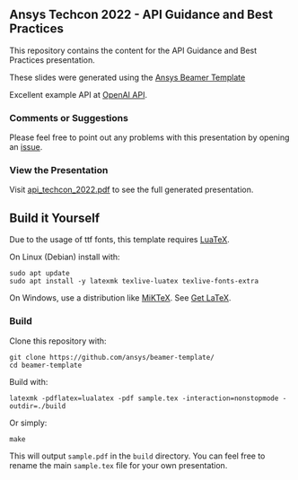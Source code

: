 ## Ansys Techcon 2022 - API Guidance and Best Practices

This repository contains the content for the API Guidance and Best Practices presentation.

These slides were generated using the [Ansys Beamer Template](https://github.com/ansys/beamer-template)

Excellent example API at [OpenAI API](https://openai.com/blog/openai-api/).

### Comments or Suggestions

Please feel free to point out any problems with this presentation by opening an [issue](https://github.com/ansys/techcon-2022-api-presentation/issues).

### View the Presentation

Visit [api_techcon_2022.pdf](https://crispy-guacamole-c1babc92.pages.github.io/api_techcon_2022.pdf) to see the full generated presentation.

## Build it Yourself

Due to the usage of ttf fonts, this template requires [LuaTeX](https://www.luatex.org/).

On Linux (Debian) install with:

```
sudo apt update
sudo apt install -y latexmk texlive-luatex texlive-fonts-extra
```

On Windows, use a distribution like [MiKTeX](http://miktex.org/). See [Get LaTeX](https://www.latex-project.org/get/).


### Build

Clone this repository with:
```
git clone https://github.com/ansys/beamer-template/
cd beamer-template
```

Build with:

```
latexmk -pdflatex=lualatex -pdf sample.tex -interaction=nonstopmode -outdir=./build
```

Or simply:
```
make
```

This will output `sample.pdf` in the `build` directory. You can feel free to rename the main `sample.tex` file for your own presentation.
